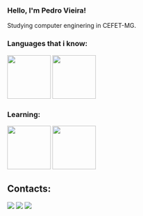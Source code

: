 ### Hello, I'm Pedro Vieira!

Studying computer enginering in CEFET-MG.



### Languages that i know:
            
<img src="https://cdn.jsdelivr.net/gh/devicons/devicon@latest/icons/java/java-plain-wordmark.svg" width="100" height="100"/> <img src="https://cdn.jsdelivr.net/gh/devicons/devicon@latest/icons/c/c-original.svg" width="100" height="100"/>

### Learning:
<img src="https://cdn.jsdelivr.net/gh/devicons/devicon@latest/icons/mysql/mysql-plain-wordmark.svg" width="100" height="100"/> <img src="https://cdn.jsdelivr.net/gh/devicons/devicon@latest/icons/postgresql/postgresql-original-wordmark.svg" width="100" height="100"/>
          
          
## Contacts:

<div>
<a href="https://instagram.com/pedro.vieirac" target="_blank"><img loading="lazy" src="https://img.shields.io/badge/-Instagram-%23E4405F?style=for-the-badge&logo=instagram&logoColor=white" target="_blank"></a>
<a href = "mailto:pedrovieiratrab@gmail.com"><img loading="lazy" src="https://img.shields.io/badge/Gmail-D14836?style=for-the-badge&logo=gmail&logoColor=white" target="_blank"></a>
<a href="https://www.linkedin.com/in/pedro-vieira-a61133254" target="_blank"><img loading="lazy" src="https://img.shields.io/badge/-LinkedIn-%230077B5?style=for-the-badge&logo=linkedin&logoColor=white" target="_blank"></a>   
</div>          


<!--
**PedroVieiraC/PedroVieiraC** is a ✨ _special_ ✨ repository because its `README.md` (this file) appears on your GitHub profile.

Here are some ideas to get you started:

- 🔭 I’m currently working on ...
- 🌱 I’m currently learning ...
- 👯 I’m looking to collaborate on ...
- 🤔 I’m looking for help with ...
- 💬 Ask me about ...
- 📫 How to reach me: ...
- 😄 Pronouns: ...
- ⚡ Fun fact: ...
-->
